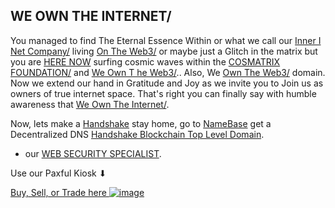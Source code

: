 ## WE OWN THE INTERNET/

You managed to find The Eternal Essence Within or what we call our [Inner I Net Company/](https://innerinetcompany.carrd.co/) living [On The Web3/](http://innerinetcompany.ontheweb3/) or maybe just a Glitch in the matrix but you are [HERE NOW](http://b.herenow/) surfing cosmic waves within the [COSMATRIX FOUNDATION/](binnerspace.cosmatrixfoundation/) and [We Own T he Web3/](http://innerinetcompany.weowntheweb3/).. Also, We [Own The Web3/](http://we.owntheweb3/) domain.   Now we extend our hand in Gratitude and Joy as we invite you to Join us as owners of true internet space. That's right you can finally say with humble awareness that [We Own The Internet/](http://innerinetcompany.weowntheinternet/).

Now, lets make a [Handshake](https://handshake.org/) stay home, go to [NameBase](https://namebase.io/) get a Decentralized DNS [Handshake Blockchain Top Level Domain](https://handshake.org/).

- our [WEB SECURITY SPECIALIST](http://admin.websecurityspecialist/). 

Use our Paxful Kiosk ⬇

[Buy, Sell, or Trade here ![image](https://user-images.githubusercontent.com/37987346/97064635-5a94f300-1575-11eb-93ae-fc71560b1571.png)](https://paxful.com/roots/buy-bitcoin/index?kiosk=WDZdGMqXk7M)
